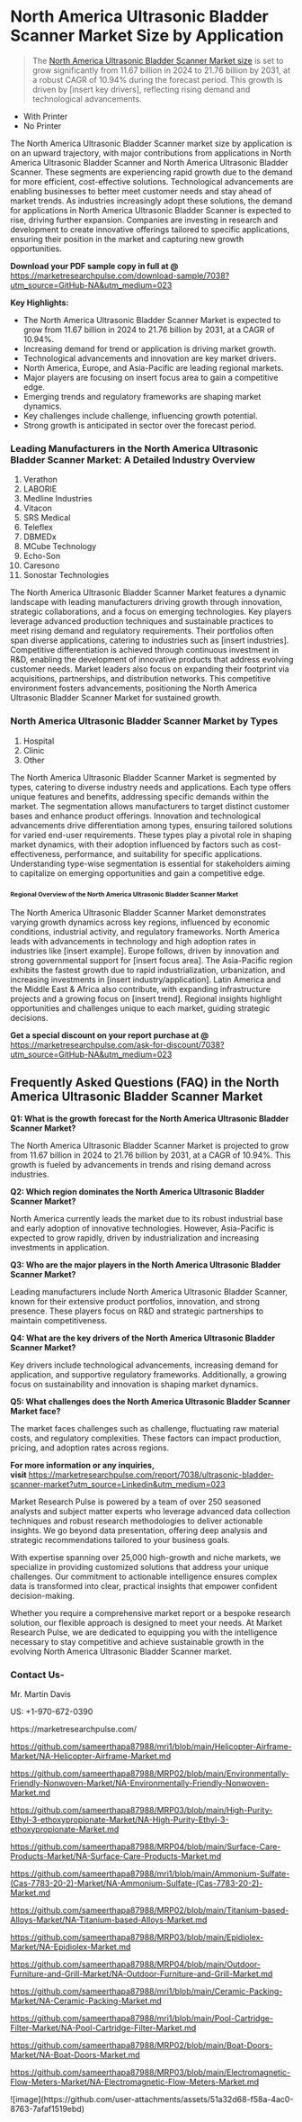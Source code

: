 <h1>North America Ultrasonic Bladder Scanner Market&nbsp;Size by Application</h1><blockquote><p>The <a href="https://marketresearchpulse.com/download-sample/7038?utm_source=GitHub-NA&amp;utm_medium=023">North America Ultrasonic Bladder Scanner Market size</a> is set to grow significantly from 11.67 billion in 2024 to 21.76 billion by 2031, at a robust CAGR of 10.94% during the forecast period. This growth is driven by [insert key drivers], reflecting rising demand and technological advancements.</p></blockquote><ul><li>With Printer<li> No Printer</li></ul><p>The North America Ultrasonic Bladder Scanner market size by application is on an upward trajectory, with major contributions from applications in North America Ultrasonic Bladder Scanner and North America Ultrasonic Bladder Scanner. These segments are experiencing rapid growth due to the demand for more efficient, cost-effective solutions. Technological advancements are enabling businesses to better meet customer needs and stay ahead of market trends. As industries increasingly adopt these solutions, the demand for applications in North America Ultrasonic Bladder Scanner is expected to rise, driving further expansion. Companies are investing in research and development to create innovative offerings tailored to specific applications, ensuring their position in the market and capturing new growth opportunities.</p><p><strong>Download your PDF sample copy in full at @ </strong><a href="https://marketresearchpulse.com/download-sample/7038?utm_source=GitHub-NA&amp;utm_medium=023">https://marketresearchpulse.com/download-sample/7038?utm_source=GitHub-NA&amp;utm_medium=023</a></p><p><strong>Key Highlights: </strong></p><ul><li>The North America Ultrasonic Bladder Scanner Market is expected to grow from 11.67 billion in 2024 to 21.76 billion by 2031, at a CAGR of 10.94%.</li><li>Increasing demand for trend or application is driving market growth.</li><li>Technological advancements and innovation are key market drivers.</li><li>North America, Europe, and Asia-Pacific are leading regional markets.</li><li>Major players are focusing on insert focus area to gain a competitive edge.</li><li>Emerging trends and regulatory frameworks are shaping market dynamics.</li><li>Key challenges include challenge, influencing growth potential.</li><li>Strong growth is anticipated in sector over the forecast period.</li></ul><h3>Leading Manufacturers in the North America Ultrasonic Bladder Scanner Market: A Detailed Industry Overview</h3><ol><li>Verathon</li><li>LABORIE</li><li>Medline Industries</li><li>Vitacon</li><li>SRS Medical</li><li>Teleflex</li><li>DBMEDx</li><li>MCube Technology</li><li>Echo-Son</li><li>Caresono</li><li>Sonostar Technologies</li></ol><div class="flex max-w-full flex-col flex-grow"><div class="min-h-8 text-message flex w-full flex-col items-end gap-2 whitespace-normal break-words [.text-message+&amp;]:mt-5" dir="auto" data-message-author-role="assistant" data-message-id="fd8432e4-4910-450d-b182-61b7bfb0a01f" data-message-model-slug="gpt-4o"><div class="flex w-full flex-col gap-1 empty:hidden first:pt-[3px]"><div class="markdown prose w-full break-words dark:prose-invert light"><p>The North America Ultrasonic Bladder Scanner Market features a dynamic landscape with leading manufacturers driving growth through innovation, strategic collaborations, and a focus on emerging technologies. Key players leverage advanced production techniques and sustainable practices to meet rising demand and regulatory requirements. Their portfolios often span diverse applications, catering to industries such as [insert industries]. Competitive differentiation is achieved through continuous investment in R&amp;D, enabling the development of innovative products that address evolving customer needs. Market leaders also focus on expanding their footprint via acquisitions, partnerships, and distribution networks. This competitive environment fosters advancements, positioning the North America Ultrasonic Bladder Scanner Market for sustained growth.</p></div></div></div></div><h3>North America Ultrasonic Bladder Scanner Market by Types</h3><ol><li>Hospital<li> Clinic<li> Other</li></ol><div class="flex max-w-full flex-col flex-grow"><div class="min-h-8 text-message flex w-full flex-col items-end gap-2 whitespace-normal break-words [.text-message+&amp;]:mt-5" dir="auto" data-message-author-role="assistant" data-message-id="084470be-0bb7-4664-bddf-5156b4f41249" data-message-model-slug="gpt-4o-mini"><div class="flex w-full flex-col gap-1 empty:hidden first:pt-[3px]"><div class="markdown prose w-full break-words dark:prose-invert light"><p>The North America Ultrasonic Bladder Scanner Market is segmented by types, catering to diverse industry needs and applications. Each type offers unique features and benefits, addressing specific demands within the market. The segmentation allows manufacturers to target distinct customer bases and enhance product offerings. Innovation and technological advancements drive differentiation among types, ensuring tailored solutions for varied end-user requirements. These types play a pivotal role in shaping market dynamics, with their adoption influenced by factors such as cost-effectiveness, performance, and suitability for specific applications. Understanding type-wise segmentation is essential for stakeholders aiming to capitalize on emerging opportunities and gain a competitive edge.</p></div></div></div></div><h3><span style="font-size: 11px;">Regional Overview of the North America Ultrasonic Bladder Scanner Market</span></h3><div class="flex max-w-full flex-col flex-grow"><div class="min-h-8 text-message flex w-full flex-col items-end gap-2 whitespace-normal break-words [.text-message+&amp;]:mt-5" dir="auto" data-message-author-role="assistant" data-message-id="e9038762-ce64-4e30-91c9-9bd413514231" data-message-model-slug="gpt-4o-mini"><div class="flex w-full flex-col gap-1 empty:hidden first:pt-[3px]"><div class="markdown prose w-full break-words dark:prose-invert light"><p>The North America Ultrasonic Bladder Scanner Market demonstrates varying growth dynamics across key regions, influenced by economic conditions, industrial activity, and regulatory frameworks. North America leads with advancements in technology and high adoption rates in industries like [insert example]. Europe follows, driven by innovation and strong governmental support for [insert focus area]. The Asia-Pacific region exhibits the fastest growth due to rapid industrialization, urbanization, and increasing investments in [insert industry/application]. Latin America and the Middle East &amp; Africa also contribute, with expanding infrastructure projects and a growing focus on [insert trend]. Regional insights highlight opportunities and challenges unique to each market, guiding strategic decisions.</p></div></div></div></div><p><strong>Get a special discount on your report purchase at @ </strong><a href="https://marketresearchpulse.com/ask-for-discount/7038?utm_source=GitHub-NA&amp;utm_medium=023">https://marketresearchpulse.com/ask-for-discount/7038?utm_source=GitHub-NA&amp;utm_medium=023</a></p><h2>Frequently Asked Questions (FAQ) in the North America Ultrasonic Bladder Scanner Market</h2><p><strong>Q1: What is the growth forecast for the North America Ultrasonic Bladder Scanner Market?</strong></p><p>The North America Ultrasonic Bladder Scanner Market is projected to grow from 11.67 billion in 2024 to 21.76 billion by 2031, at a CAGR of 10.94%. This growth is fueled by advancements in trends and rising demand across industries.</p><p><strong>Q2: Which region dominates the North America Ultrasonic Bladder Scanner Market?</strong></p><p>North America currently leads the market due to its robust industrial base and early adoption of innovative technologies. However, Asia-Pacific is expected to grow rapidly, driven by industrialization and increasing investments in application.</p><p><strong>Q3: Who are the major players in the North America Ultrasonic Bladder Scanner Market?</strong></p><p>Leading manufacturers include North America Ultrasonic Bladder Scanner, known for their extensive product portfolios, innovation, and strong presence. These players focus on R&amp;D and strategic partnerships to maintain competitiveness.</p><p><strong>Q4: What are the key drivers of the North America Ultrasonic Bladder Scanner Market?</strong></p><p>Key drivers include technological advancements, increasing demand for application, and supportive regulatory frameworks. Additionally, a growing focus on sustainability and innovation is shaping market dynamics.</p><p><strong>Q5: What challenges does the North America Ultrasonic Bladder Scanner Market face?</strong></p><p>The market faces challenges such as challenge, fluctuating raw material costs, and regulatory complexities. These factors can impact production, pricing, and adoption rates across regions.</p><p><strong>For more information or any inquiries, visit&nbsp;</strong><a href="https://marketresearchpulse.com/report/7038/ultrasonic-bladder-scanner-market?utm_source=Linkedin&utm_medium=023">https://marketresearchpulse.com/report/7038/ultrasonic-bladder-scanner-market?utm_source=Linkedin&utm_medium=023</a></p><p>Market Research Pulse is powered by a team of over 250 seasoned analysts and subject matter experts who leverage advanced data collection techniques and robust research methodologies to deliver actionable insights. We go beyond data presentation, offering deep analysis and strategic recommendations tailored to your business goals.</p><p>With expertise spanning over 25,000 high-growth and niche markets, we specialize in providing customized solutions that address your unique challenges. Our commitment to actionable intelligence ensures complex data is transformed into clear, practical insights that empower confident decision-making.</p><p>Whether you require a comprehensive market report or a bespoke research solution, our flexible approach is designed to meet your needs. At Market Research Pulse, we are dedicated to equipping you with the intelligence necessary to stay competitive and achieve sustainable growth in the evolving North America Ultrasonic Bladder Scanner market.</p><h3><strong>Contact Us-</strong></h3><p>Mr. Martin Davis</p><p>US: +1-970-672-0390</p><p>https://marketresearchpulse.com/</p><p><a href="https://github.com/sameerthapa87988/mri1/blob/main/Helicopter-Airframe-Market/NA-Helicopter-Airframe-Market.md">https://github.com/sameerthapa87988/mri1/blob/main/Helicopter-Airframe-Market/NA-Helicopter-Airframe-Market.md</a></p><p><a href="https://github.com/sameerthapa87988/MRP02/blob/main/Environmentally-Friendly-Nonwoven-Market/NA-Environmentally-Friendly-Nonwoven-Market.md">https://github.com/sameerthapa87988/MRP02/blob/main/Environmentally-Friendly-Nonwoven-Market/NA-Environmentally-Friendly-Nonwoven-Market.md</a></p><p><a href="https://github.com/sameerthapa87988/MRP03/blob/main/High-Purity-Ethyl-3-ethoxypropionate-Market/NA-High-Purity-Ethyl-3-ethoxypropionate-Market.md">https://github.com/sameerthapa87988/MRP03/blob/main/High-Purity-Ethyl-3-ethoxypropionate-Market/NA-High-Purity-Ethyl-3-ethoxypropionate-Market.md</a></p><p><a href="https://github.com/sameerthapa87988/MRP04/blob/main/Surface-Care-Products-Market/NA-Surface-Care-Products-Market.md">https://github.com/sameerthapa87988/MRP04/blob/main/Surface-Care-Products-Market/NA-Surface-Care-Products-Market.md</a></p><p><a href="https://github.com/sameerthapa87988/mri1/blob/main/Ammonium-Sulfate-(Cas-7783-20-2)-Market/NA-Ammonium-Sulfate-(Cas-7783-20-2)-Market.md">https://github.com/sameerthapa87988/mri1/blob/main/Ammonium-Sulfate-(Cas-7783-20-2)-Market/NA-Ammonium-Sulfate-(Cas-7783-20-2)-Market.md</a></p><p><a href="https://github.com/sameerthapa87988/MRP02/blob/main/Titanium-based-Alloys-Market/NA-Titanium-based-Alloys-Market.md">https://github.com/sameerthapa87988/MRP02/blob/main/Titanium-based-Alloys-Market/NA-Titanium-based-Alloys-Market.md</a></p><p><a href="https://github.com/sameerthapa87988/MRP03/blob/main/Epidiolex-Market/NA-Epidiolex-Market.md">https://github.com/sameerthapa87988/MRP03/blob/main/Epidiolex-Market/NA-Epidiolex-Market.md</a></p><p><a href="https://github.com/sameerthapa87988/MRP04/blob/main/Outdoor-Furniture-and-Grill-Market/NA-Outdoor-Furniture-and-Grill-Market.md">https://github.com/sameerthapa87988/MRP04/blob/main/Outdoor-Furniture-and-Grill-Market/NA-Outdoor-Furniture-and-Grill-Market.md</a></p><p><a href="https://github.com/sameerthapa87988/mri1/blob/main/Ceramic-Packing-Market/NA-Ceramic-Packing-Market.md">https://github.com/sameerthapa87988/mri1/blob/main/Ceramic-Packing-Market/NA-Ceramic-Packing-Market.md</a></p><p><a href="https://github.com/sameerthapa87988/mri1/blob/main/Pool-Cartridge-Filter-Market/NA-Pool-Cartridge-Filter-Market.md">https://github.com/sameerthapa87988/mri1/blob/main/Pool-Cartridge-Filter-Market/NA-Pool-Cartridge-Filter-Market.md</a></p><p><a href="https://github.com/sameerthapa87988/MRP02/blob/main/Boat-Doors-Market/NA-Boat-Doors-Market.md">https://github.com/sameerthapa87988/MRP02/blob/main/Boat-Doors-Market/NA-Boat-Doors-Market.md</a></p><p><a href="https://github.com/sameerthapa87988/MRP03/blob/main/Electromagnetic-Flow-Meters-Market/NA-Electromagnetic-Flow-Meters-Market.md">https://github.com/sameerthapa87988/MRP03/blob/main/Electromagnetic-Flow-Meters-Market/NA-Electromagnetic-Flow-Meters-Market.md</a></p>
![image](https://github.com/user-attachments/assets/51a32d68-f58a-4ac0-8763-7afaf1519ebd)

